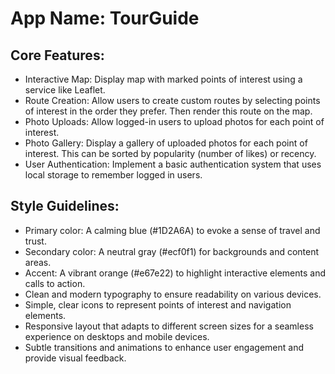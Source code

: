 # **App Name**: TourGuide

## Core Features:

- Interactive Map: Display map with marked points of interest using a service like Leaflet.
- Route Creation: Allow users to create custom routes by selecting points of interest in the order they prefer. Then render this route on the map.
- Photo Uploads: Allow logged-in users to upload photos for each point of interest.
- Photo Gallery: Display a gallery of uploaded photos for each point of interest. This can be sorted by popularity (number of likes) or recency.
- User Authentication: Implement a basic authentication system that uses local storage to remember logged in users.

## Style Guidelines:

- Primary color: A calming blue (#1D2A6A) to evoke a sense of travel and trust.
- Secondary color: A neutral gray (#ecf0f1) for backgrounds and content areas.
- Accent: A vibrant orange (#e67e22) to highlight interactive elements and calls to action.
- Clean and modern typography to ensure readability on various devices.
- Simple, clear icons to represent points of interest and navigation elements.
- Responsive layout that adapts to different screen sizes for a seamless experience on desktops and mobile devices.
- Subtle transitions and animations to enhance user engagement and provide visual feedback.